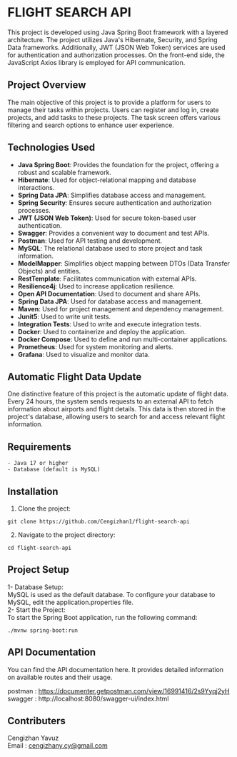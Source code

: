 # FLIGHT SEARCH API

This project is developed using Java Spring Boot framework with a layered architecture. The project utilizes Java's Hibernate, Security, and Spring Data frameworks. Additionally, JWT (JSON Web Token) services are used for authentication and authorization processes. On the front-end side, the JavaScript Axios library is employed for API communication.

## Project Overview

The main objective of this project is to provide a platform for users to manage their tasks within projects. Users can register and log in, create projects, and add tasks to these projects. The task screen offers various filtering and search options to enhance user experience.

## Technologies Used

- **Java Spring Boot**: Provides the foundation for the project, offering a robust and scalable framework.
- **Hibernate**: Used for object-relational mapping and database interactions.
- **Spring Data JPA**: Simplifies database access and management.
- **Spring Security**: Ensures secure authentication and authorization processes.
- **JWT (JSON Web Token)**: Used for secure token-based user authentication.
- **Swagger**: Provides a convenient way to document and test APIs.
- **Postman**: Used for API testing and development.
- **MySQL**: The relational database used to store project and task information.
- **ModelMapper**: Simplifies object mapping between DTOs (Data Transfer Objects) and entities.
- **RestTemplate**: Facilitates communication with external APIs.
- **Resilience4j**: Used to increase application resilience.
- **Open API Documentation**: Used to document and share APIs.
- **Spring Data JPA**: Used for database access and management.
- **Maven**: Used for project management and dependency management.
- **Junit5**: Used to write unit tests.
- **Integration Tests**: Used to write and execute integration tests.
- **Docker**: Used to containerize and deploy the application.
- **Docker Compose**: Used to define and run multi-container applications.
- **Prometheus**: Used for system monitoring and alerts.
- **Grafana**: Used to visualize and monitor data.
## Automatic Flight Data Update

One distinctive feature of this project is the automatic update of flight data. Every 24 hours, the system sends requests to an external API to fetch information about airports and flight details. This data is then stored in the project's database, allowing users to search for and access relevant flight information.

## Requirements
```
- Java 17 or higher
- Database (default is MySQL)
```


## Installation
1. Clone the project:

```
git clone https://github.com/Cengizhan1/flight-search-api
``` 

2. Navigate to the project directory:

```
cd flight-search-api
``` 

## Project Setup
1- Database Setup: \
MySQL is used as the default database. To configure your database to MySQL, edit the application.properties file. \
2- Start the Project: \
To start the Spring Boot application, run the following command:
```
./mvnw spring-boot:run
``` 

## API Documentation
You can find the API documentation here.
It provides detailed information on available routes and their usage.

postman : https://documenter.getpostman.com/view/16991416/2s9Yyqj2yH \
swagger : http://localhost:8080/swagger-ui/index.html

## Contributers
Cengizhan Yavuz \
Email : cengizhany.cy@gmail.com
